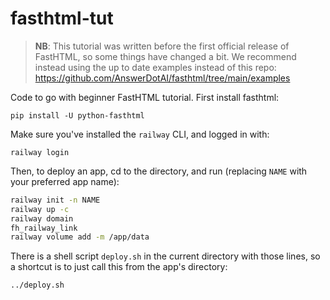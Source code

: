 # fasthtml-tut

> **NB**: This tutorial was written before the first official release of FastHTML, so some things have changed a bit. We recommend instead using the up to date examples instead of this repo: https://github.com/AnswerDotAI/fasthtml/tree/main/examples

Code to go with beginner FastHTML tutorial. First install fasthtml:

    pip install -U python-fasthtml

Make sure you've installed the `railway` CLI, and logged in with:

    railway login

Then, to deploy an app, cd to the directory, and run (replacing `NAME` with your preferred app name):

```sh
railway init -n NAME
railway up -c
railway domain
fh_railway_link
railway volume add -m /app/data
```

There is a shell script `deploy.sh` in the current directory with those lines, so a shortcut is to just call this from the app's directory:

    ../deploy.sh
